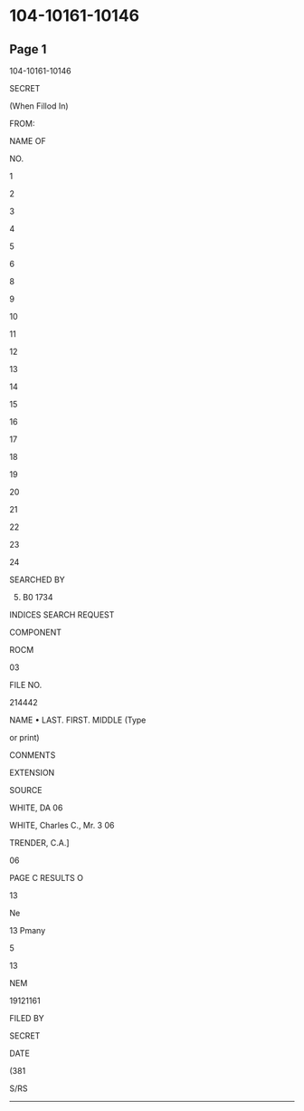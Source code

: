 # 104-10161-10146

## Page 1

104-10161-10146

SECRET

(When Fillod In)

FROM:

NAME OF

NO.

1

2

3

4

5

6

8

9

10

11

12

13

14

15

16

17

18

19

20

21

22

23

24

SEARCHED BY

5. B0 1734

INDICES SEARCH REQUEST

COMPONENT

ROCM

03

FILE NO.

214442

NAME • LAST. FIRST. MIDDLE (Type

or print)

CONMENTS

EXTENSION

SOURCE

WHITE, DA 06

WHITE, Charles C., Mr. 3 06

TRENDER, C.A.]

06

PAGE C RESULTS O

13

Ne

13 Pmany

5

13

NEM

19121161

FILED BY

SECRET

DATE

(381

S/RS

---

